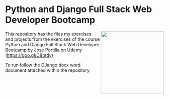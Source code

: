 # Python and Django Full Stack Web Developer Bootcamp

<img src="https://ucarecdn.com/c0182299-c05e-4a57-b901-d25d780bfe5b/" height="200"  align="right" style="float:right" />

This repository has the files my exercises and projects from the exercises of the course Python and Django Full Stack Web Developer Bootcamp by  Jose Portilla on Udemy (https://goo.gl/C8btdy)

To run follow the DJango.docx word document attached within the repository

